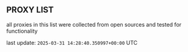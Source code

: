 ## PROXY LIST

all proxies in this list were collected from open sources and tested for functionality

last update: `2025-03-31 14:28:40.350997+00:00` UTC